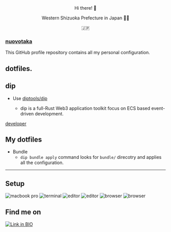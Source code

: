 


<div align="center">
  <br />  <br />
  
  <p>Hi there! 👋</p>
  
  <p>Western Shizuoka Prefecture in Japan 🍊🍵</p>
  🇯🇵
</div>

### [nuovotaka](https://github.com/nuovotaka)

This GitHub profile repository contains all my personal configuration.

## dotfiles.

## dip

- Use [diptools/dip](https://github.com/diptools/dip)

  - dip is a full-Rust Web3 application toolkit focus on ECS based event-driven development.

[developer](https://github.com/junichisugiura)

## My dotfiles

- Bundle
  - `dip bundle apply` command looks for `bundle/` direcotry and applies all the configuration.
 
 -----

## Setup

![macbook pro](https://img.shields.io/badge/M4%20Pro%20MacBook%20Pro%2016"%20'24-000000?style=for-the-badge&logo=apple)
![terminal](https://img.shields.io/badge/Kitty-000000?style=for-the-badge&logo=kitty)
![editor](https://img.shields.io/badge/Vscode-000000?style=for-the-badge&logo=vscode)
![editor](https://img.shields.io/badge/Neovim-000000?style=for-the-badge&logo=neovim)
![browser](https://img.shields.io/badge/Brave-000000?style=for-the-badge&logo=brave)
![browser](https://img.shields.io/badge/Dia-000000?style=for-the-badge&logo=dia)

## Find me on

[![Link in BIO](https://img.shields.io/badge/Link%20in%20Bio-000?style=for-the-badge&logo=linkinbio)](https://linkinbio.nuovotaka.com)
